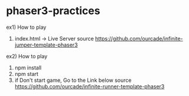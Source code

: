 # phaser3-practices
ex1)
How to play 
1. index.html -> Live Server
source https://github.com/ourcade/infinite-jumper-template-phaser3

ex2)
How to play
1. npm install
2. npm start
3. if Don't start game, Go to the Link below
source https://github.com/ourcade/infinite-runner-template-phaser3
